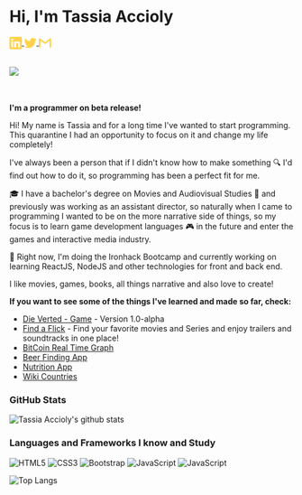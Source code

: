 # Hi, I'm Tassia Accioly

<a target="_blank" href="https://www.linkedin.com/in/tassiaaccioly/">
  <img align="center" alt="LinkdeIN" width="22px" src="./linkedin.svg" />
</a>
<a target="_blank" href="https://www.twitter.com/itsmetherogue">
  <img align="center" alt="Twitter" width="22px" src="./twitter.svg" />
</a>
<a target="_blank" href="mailto:tassia.accioly@gmail.com">
  <img align="center" alt="Gmail" width="22px" src="./gmail.svg" />
</a>
<br>
<br>

![](https://www.codewars.com/users/tassiaaccioly/badges/micro)

<br>

**I'm a programmer on beta release!**


Hi! My name is Tassia and for a long time I've wanted to start programming. This quarantine I had an opportunity to focus on it and change my life completely!


I've always been a person that if I didn't know how to make something :mag: I'd find out how to do it, so programming has been a perfect fit for me.


:mortar_board: I have a bachelor's degree on Movies and Audiovisual Studies :movie_camera:  and previously was working as an assistant director, so naturally when I came to programming I wanted to be on the more narrative side of things, so my focus is to learn game development languages :video_game:  in the future and enter the games and interactive media industry.


 :book:  Right now, I'm doing the Ironhack Bootcamp and currently working on learning ReactJS, NodeJS and other technologies for front and back end. 
 
 
I like movies, games, books, all things narrative and also love to create!


**If you want to see some of the things I've learned and made so far, check:**

- [Die Verted - Game](https://tassiaaccioly.github.io/die-verted/) - Version 1.0-alpha 
- [Find a Flick](https://findaflick.vercel.app) - Find your favorite movies and Series and enjoy trailers and soundtracks in one place!
- [BitCoin Real Time Graph](https://github.com/tassiaaccioly/lab-react-data-graphing)
- [Beer Finding App](https://github.com/tassiaaccioly/lab-react-ironbeers)
- [Nutrition App](https://github.com/tassiaaccioly/lab-react-ironnutrition)
- [Wiki Countries](https://github.com/tassiaaccioly/lab-wiki-countries)



### GitHub Stats


![Tassia Accioly's github stats](https://github-readme-stats.vercel.app/api?username=tassiaaccioly&show_icons=true&theme=great-gatsby)


### Languages and Frameworks I know and Study

![HTML5](https://img.shields.io/badge/-HTML5-E34F26?style=flat&logo=html5&logoColor=white)
![CSS3](https://img.shields.io/badge/-CSS3-1572B6?style=flat&logo=css3)
![Bootstrap](https://img.shields.io/badge/-Bootstrap-563D7C?style=flat&logo=bootstrap)
![JavaScript](https://img.shields.io/badge/-JavaScript-black?style=flat&logo=javascript)
![JavaScript](https://img.shields.io/badge/-ReactJS-black?style=flat&logo=react&logoColor=lightblue)

![Top Langs](https://github-readme-stats.vercel.app/api/top-langs/?username=tassiaaccioly&theme=great-gatsby&layout=compact)

